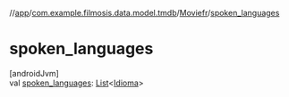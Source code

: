 //[app](../../../index.md)/[com.example.filmosis.data.model.tmdb](../index.md)/[Moviefr](index.md)/[spoken_languages](spoken_languages.md)

# spoken_languages

[androidJvm]\
val [spoken_languages](spoken_languages.md): [List](https://kotlinlang.org/api/latest/jvm/stdlib/kotlin.collections/-list/index.html)&lt;[Idioma](../-idioma/index.md)&gt;
